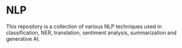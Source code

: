 # NLP
This repository is a collection of various NLP techniques used in classification, NER, translation, sentiment analysis, summarization and generative AI.
